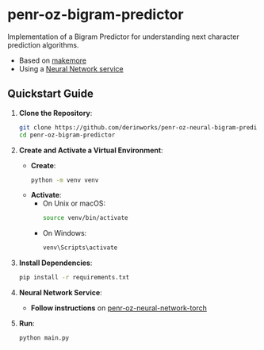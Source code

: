 # penr-oz-bigram-predictor
Implementation of a Bigram Predictor for understanding next character prediction algorithms.

- Based on [makemore](https://github.com/karpathy/makemore)
- Using a [Neural Network service](https://github.com/derinworks/penr-oz-neural-network-torch)

## Quickstart Guide

1. **Clone the Repository**:
   ```bash
   git clone https://github.com/derinworks/penr-oz-neural-bigram-predictor.git
   cd penr-oz-bigram-predictor
   ```

2. **Create and Activate a Virtual Environment**:
   - **Create**:
     ```bash
     python -m venv venv
     ```
   - **Activate**:
     - On Unix or macOS:
       ```bash
       source venv/bin/activate
       ```
     - On Windows:
       ```bash
       venv\Scripts\activate
       ```

3. **Install Dependencies**:
   ```bash
   pip install -r requirements.txt
   ```

4. **Neural Network Service**:
   - **Follow instructions** on [penr-oz-neural-network-torch](https://github.com/derinworks/penr-oz-neural-network-torch?tab=readme-ov-file#quickstart-guide)

5. **Run**:
   ```bash
   python main.py
   ```
